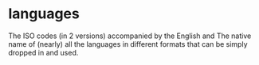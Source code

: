 languages
=========

The ISO codes (in 2 versions) accompanied by the English and The native name of (nearly) all the languages in different formats that can be simply dropped in and used.
